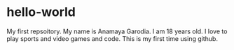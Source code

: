 # hello-world
My first repsoitory.
My name is Anamaya Garodia.
I am 18 years old.
I love to play sports and video games and code.
This is my first time using github.

